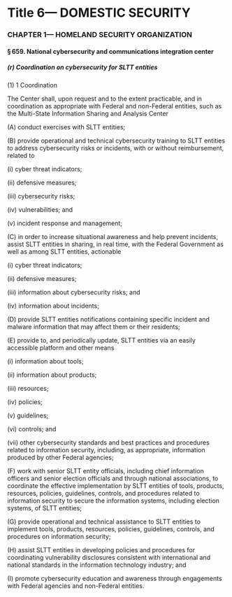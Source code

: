 
# Title 6— DOMESTIC SECURITY
### CHAPTER 1— HOMELAND SECURITY ORGANIZATION
#### § 659. National cybersecurity and communications integration center
##### (r) Coordination on cybersecurity for SLTT entities

(1) 1 Coordination

The Center shall, upon request and to the extent practicable, and in coordination as appropriate with Federal and non-Federal entities, such as the Multi-State Information Sharing and Analysis Center

(A) conduct exercises with SLTT entities;

(B) provide operational and technical cybersecurity training to SLTT entities to address cybersecurity risks or incidents, with or without reimbursement, related to

(i) cyber threat indicators;

(ii) defensive measures;

(iii) cybersecurity risks;

(iv) vulnerabilities; and

(v) incident response and management;

(C) in order to increase situational awareness and help prevent incidents, assist SLTT entities in sharing, in real time, with the Federal Government as well as among SLTT entities, actionable

(i) cyber threat indicators;

(ii) defensive measures;

(iii) information about cybersecurity risks; and

(iv) information about incidents;

(D) provide SLTT entities notifications containing specific incident and malware information that may affect them or their residents;

(E) provide to, and periodically update, SLTT entities via an easily accessible platform and other means

(i) information about tools;

(ii) information about products;

(iii) resources;

(iv) policies;

(v) guidelines;

(vi) controls; and

(vii) other cybersecurity standards and best practices and procedures related to information security, including, as appropriate, information produced by other Federal agencies;

(F) work with senior SLTT entity officials, including chief information officers and senior election officials and through national associations, to coordinate the effective implementation by SLTT entities of tools, products, resources, policies, guidelines, controls, and procedures related to information security to secure the information systems, including election systems, of SLTT entities;

(G) provide operational and technical assistance to SLTT entities to implement tools, products, resources, policies, guidelines, controls, and procedures on information security;

(H) assist SLTT entities in developing policies and procedures for coordinating vulnerability disclosures consistent with international and national standards in the information technology industry; and

(I) promote cybersecurity education and awareness through engagements with Federal agencies and non-Federal entities.
